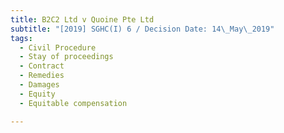 ```yaml
---
title: B2C2 Ltd v Quoine Pte Ltd
subtitle: "[2019] SGHC(I) 6 / Decision Date: 14\_May\_2019"
tags:
  - Civil Procedure
  - Stay of proceedings
  - Contract
  - Remedies
  - Damages
  - Equity
  - Equitable compensation

---
```

